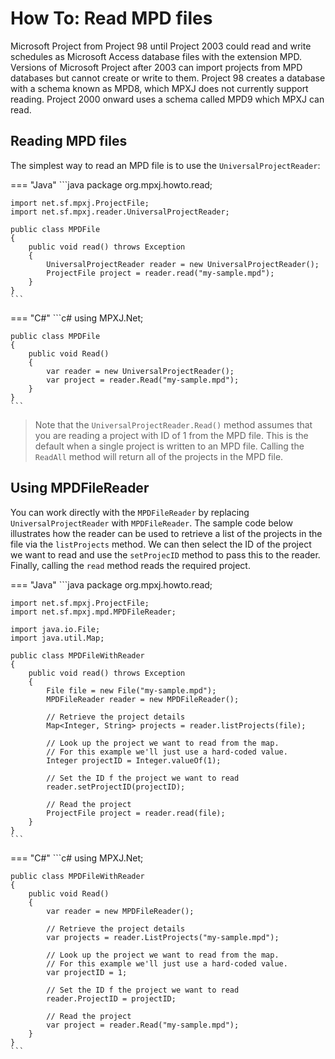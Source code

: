 # How To: Read MPD files
Microsoft Project from Project 98 until Project 2003 could read and write
schedules as Microsoft Access database files with the extension MPD. Versions
of Microsoft Project after 2003 can import projects from MPD databases but
cannot create or write to them. Project 98 creates a database with a schema
known as MPD8, which MPXJ does not currently support reading. Project 2000
onward uses a schema called MPD9 which MPXJ can read.

## Reading MPD files
The simplest way to read an MPD file is to use the `UniversalProjectReader`:

=== "Java"
	```java
	package org.mpxj.howto.read;
	
	import net.sf.mpxj.ProjectFile;
	import net.sf.mpxj.reader.UniversalProjectReader;
	
	public class MPDFile
	{
		public void read() throws Exception
		{
			UniversalProjectReader reader = new UniversalProjectReader();
			ProjectFile project = reader.read("my-sample.mpd");
		}
	}
	```

=== "C#"
	```c#
	using MPXJ.Net;
	
	public class MPDFile
	{
		public void Read()
		{
			var reader = new UniversalProjectReader();
			var project = reader.Read("my-sample.mpd");
		}
	}
	```

> Note that the `UniversalProjectReader.Read()` method assumes that you are
> reading a project with ID of 1 from the MPD file. This is the default when a
> single project is written to an MPD file. Calling the `ReadAll` method will
> return all of the projects in the MPD file.


## Using MPDFileReader
You can work directly with the `MPDFileReader` by replacing
`UniversalProjectReader` with `MPDFileReader`. The sample code below illustrates
how the reader can be used to retrieve a list of the projects in the file via
the `listProjects` method. We can then select the ID of the project we want to
read and use the `setProjecID` method to pass this to the reader. Finally,
calling the `read` method reads the required project.

=== "Java"
	```java
	package org.mpxj.howto.read;
	
	import net.sf.mpxj.ProjectFile;
	import net.sf.mpxj.mpd.MPDFileReader;
	
	import java.io.File;
	import java.util.Map;
	
	public class MPDFileWithReader
	{
		public void read() throws Exception
		{
			File file = new File("my-sample.mpd");
			MPDFileReader reader = new MPDFileReader();
	
			// Retrieve the project details
			Map<Integer, String> projects = reader.listProjects(file);
	
			// Look up the project we want to read from the map.
			// For this example we'll just use a hard-coded value.
			Integer projectID = Integer.valueOf(1);
			
			// Set the ID f the project we want to read
			reader.setProjectID(projectID);
	
			// Read the project
			ProjectFile project = reader.read(file);
		}
	}
	```

=== "C#"
	```c#
	using MPXJ.Net;
	
	public class MPDFileWithReader
	{
	 	public void Read()
	 	{
		  	var reader = new MPDFileReader();
	
		  	// Retrieve the project details
		  	var projects = reader.ListProjects("my-sample.mpd");
	
		  	// Look up the project we want to read from the map.
		  	// For this example we'll just use a hard-coded value.
		  	var projectID = 1;
	
		  	// Set the ID f the project we want to read
		  	reader.ProjectID = projectID;
	
		  	// Read the project
		  	var project = reader.Read("my-sample.mpd");
	 	}
	}
	```
